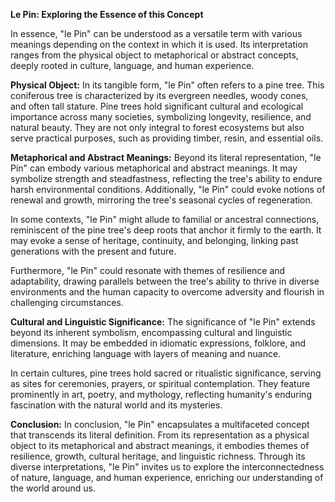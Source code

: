 **Le Pin: Exploring the Essence of this Concept**

In essence, "le Pin" can be understood as a versatile term with various meanings depending on the context in which it is used. Its interpretation ranges from the physical object to metaphorical or abstract concepts, deeply rooted in culture, language, and human experience.

**Physical Object:**
In its tangible form, "le Pin" often refers to a pine tree. This coniferous tree is characterized by its evergreen needles, woody cones, and often tall stature. Pine trees hold significant cultural and ecological importance across many societies, symbolizing longevity, resilience, and natural beauty. They are not only integral to forest ecosystems but also serve practical purposes, such as providing timber, resin, and essential oils.

**Metaphorical and Abstract Meanings:**
Beyond its literal representation, "le Pin" can embody various metaphorical and abstract meanings. It may symbolize strength and steadfastness, reflecting the tree's ability to endure harsh environmental conditions. Additionally, "le Pin" could evoke notions of renewal and growth, mirroring the tree's seasonal cycles of regeneration.

In some contexts, "le Pin" might allude to familial or ancestral connections, reminiscent of the pine tree's deep roots that anchor it firmly to the earth. It may evoke a sense of heritage, continuity, and belonging, linking past generations with the present and future.

Furthermore, "le Pin" could resonate with themes of resilience and adaptability, drawing parallels between the tree's ability to thrive in diverse environments and the human capacity to overcome adversity and flourish in challenging circumstances.

**Cultural and Linguistic Significance:**
The significance of "le Pin" extends beyond its inherent symbolism, encompassing cultural and linguistic dimensions. It may be embedded in idiomatic expressions, folklore, and literature, enriching language with layers of meaning and nuance.

In certain cultures, pine trees hold sacred or ritualistic significance, serving as sites for ceremonies, prayers, or spiritual contemplation. They feature prominently in art, poetry, and mythology, reflecting humanity's enduring fascination with the natural world and its mysteries.

**Conclusion:**
In conclusion, "le Pin" encapsulates a multifaceted concept that transcends its literal definition. From its representation as a physical object to its metaphorical and abstract meanings, it embodies themes of resilience, growth, cultural heritage, and linguistic richness. Through its diverse interpretations, "le Pin" invites us to explore the interconnectedness of nature, language, and human experience, enriching our understanding of the world around us.